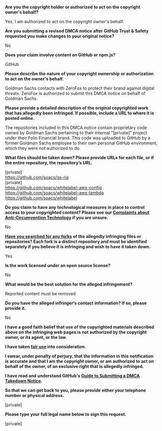 **Are you the copyright holder or authorized to act on the copyright owner's behalf?**

Yes, I am authorized to act on the copyright owner's behalf.

**Are you submitting a revised DMCA notice after GitHub Trust & Safety requested you make changes to your original notice?**

No

**Does your claim involve content on GitHub or npm.js?**

GitHub

**Please describe the nature of your copyright ownership or authorization to act on the owner's behalf.**

Goldman Sachs contacts with ZeroFox to protect their brand against digital threats. ZeroFox is authorized to submit this DMCA notice on behalf of Goldman Sachs.

**Please provide a detailed description of the original copyrighted work that has allegedly been infringed. If possible, include a URL to where it is posted online.**

The repositories included in this DMCA notice contain proprietary code owned by Goldman Sachs pertaining to their internal "[private]" project under their Folio Financial brand. This code was uploaded to GitHub by a former Goldman Sachs employee to their own personal GitHub environment, which they were not authorized to do.

**What files should be taken down? Please provide URLs for each file, or if the entire repository, the repository’s URL.**

[private]  
https://github.com/soacs/gs-ria  
[private]  
https://github.com/soacs/whitelabel-aws-config  
https://github.com/soacs/whitelabel-aws-lambda  
https://github.com/soacs/whitelabel  

**Do you claim to have any technological measures in place to control access to your copyrighted content? Please see our <a href="https://docs.github.com/articles/guide-to-submitting-a-dmca-takedown-notice#complaints-about-anti-circumvention-technology">Complaints about Anti-Circumvention Technology</a> if you are unsure.**

No

**<a href="https://docs.github.com/articles/dmca-takedown-policy#b-what-about-forks-or-whats-a-fork">Have you searched for any forks</a> of the allegedly infringing files or repositories? Each fork is a distinct repository and must be identified separately if you believe it is infringing and wish to have it taken down.**

Yes

**Is the work licensed under an open source license?**

No

**What would be the best solution for the alleged infringement?**

Reported content must be removed

**Do you have the alleged infringer’s contact information? If so, please provide it.**

No

**I have a good faith belief that use of the copyrighted materials described above on the infringing web pages is not authorized by the copyright owner, or its agent, or the law.**

**I have taken <a href="https://www.lumendatabase.org/topics/22">fair use</a> into consideration.**

**I swear, under penalty of perjury, that the information in this notification is accurate and that I am the copyright owner, or am authorized to act on behalf of the owner, of an exclusive right that is allegedly infringed.**

**I have read and understand GitHub's <a href="https://docs.github.com/articles/guide-to-submitting-a-dmca-takedown-notice/">Guide to Submitting a DMCA Takedown Notice</a>.**

**So that we can get back to you, please provide either your telephone number or physical address.**

[private]

**Please type your full legal name below to sign this request.**

[private]
